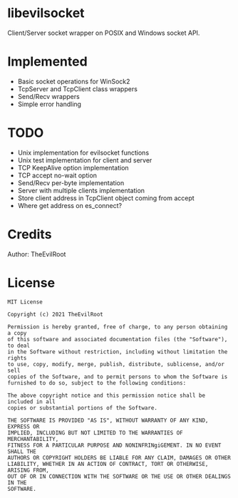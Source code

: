 # libevilsocket

Client/Server socket wrapper on POSIX and Windows socket API.

# Implemented

- Basic socket operations for WinSock2
- TcpServer and TcpClient class wrappers 
- Send/Recv wrappers
- Simple error handling

# TODO

- Unix implementation for evilsocket functions
- Unix test implementation for client and server
- TCP KeepAlive option implementation
- TCP accept no-wait option
- Send/Recv per-byte implementation
- Server with multiple clients implementation
- Store client address in TcpClient object coming from accept
 - Where get address on es_connect?

# Credits

Author: TheEvilRoot

# License

```
MIT License

Copyright (c) 2021 TheEvilRoot

Permission is hereby granted, free of charge, to any person obtaining a copy
of this software and associated documentation files (the "Software"), to deal
in the Software without restriction, including without limitation the rights
to use, copy, modify, merge, publish, distribute, sublicense, and/or sell
copies of the Software, and to permit persons to whom the Software is
furnished to do so, subject to the following conditions:

The above copyright notice and this permission notice shall be included in all
copies or substantial portions of the Software.

THE SOFTWARE IS PROVIDED "AS IS", WITHOUT WARRANTY OF ANY KIND, EXPRESS OR
IMPLIED, INCLUDING BUT NOT LIMITED TO THE WARRANTIES OF MERCHANTABILITY,
FITNESS FOR A PARTICULAR PURPOSE AND NONINFRINgiGEMENT. IN NO EVENT SHALL THE
AUTHORS OR COPYRIGHT HOLDERS BE LIABLE FOR ANY CLAIM, DAMAGES OR OTHER
LIABILITY, WHETHER IN AN ACTION OF CONTRACT, TORT OR OTHERWISE, ARISING FROM,
OUT OF OR IN CONNECTION WITH THE SOFTWARE OR THE USE OR OTHER DEALINGS IN THE
SOFTWARE.
```
 
